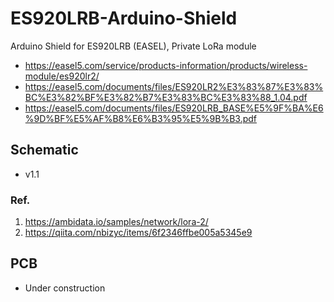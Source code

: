 # ES920LRB-Arduino-Shield
Arduino Shield for ES920LRB (EASEL), Private LoRa module
- https://easel5.com/service/products-information/products/wireless-module/es920lr2/
- https://easel5.com/documents/files/ES920LR2%E3%83%87%E3%83%BC%E3%82%BF%E3%82%B7%E3%83%BC%E3%83%88_1.04.pdf
- https://easel5.com/documents/files/ES920LRB_BASE%E5%9F%BA%E6%9D%BF%E5%AF%B8%E6%B3%95%E5%9B%B3.pdf

## Schematic
- v1.1

### Ref.
1. https://ambidata.io/samples/network/lora-2/
2. https://qiita.com/nbizyc/items/6f2346ffbe005a5345e9

## PCB
- Under construction

